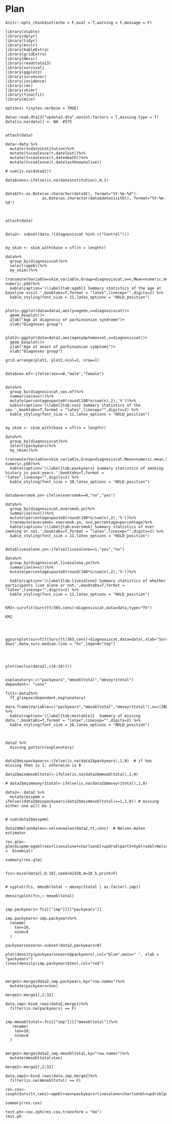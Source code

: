 # Plan

```{r setup, include=FALSE}
knitr::opts_chunk$set(echo = F,eval = T,warning = F,message = F)

```

```{r library}
library(xtable)
library(dplyr)
library(tidyr)
library(knitr)
library(kableExtra)
library(gridExtra)
library(Hmisc)
library(readstata13)
library(survival)
library(ggplot2)
library(survminer)
library(incidence)
library(rms)
library(skimr)
library(finalfit)
library(mice)
```

```{r options}
options( tinytex.verbose = TRUE)
```

```{r }
data<-read.dta13("updata3.dta",nonint.factors = T,missing.type = T)
data[is.na(data)] <- NA  #575
```

```{r data}

attach(data)

data<-data %>%
  mutate(t=dateinstitution)%>%           
  mutate(t=coalesce(t,datelost))%>%
  mutate(t=coalesce(t,datedeath))%>%
  mutate(t=coalesce(t,datelastknownalive))

# sum(is.na(data$t))

data$cens<-ifelse(is.na(dateinstitution),0,1)


data$tt<-as.Date(as.character(data$t), format="%Y-%m-%d")-
                as.Date(as.character(data$datevisitbl), format="%Y-%m-%d")



attach(data)

```

```{r data2.1}

data2<- subset(data,!(diagnosiscat %in% c("Control")))
```

```{r agebl}

my_skim <- skim_with(base = sfl(n = length))

data%>%
  group_by(diagnosiscat)%>%
  select(agebl)%>%
  my_skim()%>%
  transmute(Variable=skim_variable,Group=diagnosiscat,n=n,Mean=numeric.mean,SD=numeric.sd,Min=numeric.p0,Median=numeric.p50,Max=numeric.p100,IQR=numeric.p75-numeric.p50)%>%
  kable(caption='\\label{tab:agebl} Summary statistics of the age at baseline visit.',booktabs=T,format = "latex",linesep="",digits=2) %>%
  kable_styling(font_size = 11,latex_options = "HOLD_position")

```


```{r ageboxplot, fig.height=5, fig.width=10, fig.align = "center",fig.cap = "\\label{ } Boxplots of patients' age at diagnosis and at onset of parkinsonian symptoms.", fig.pos ='H' }

plot1<-ggplot(data=data2,aes(y=agedx,x=diagnosiscat))+
  geom_boxplot()+
  ylab("Age at diagnosis of parkinsonian syndrome")+
  xlab("Diagnoses group")


plot2<-ggplot(data=data2,aes(agesymptomonset,x=diagnosiscat))+
  geom_boxplot()+
  ylab("Age at onset of parkinsonian symptoms")+
  xlab("Diagnoses group")

grid.arrange(plot1, plot2,ncol=2, nrow=1)

```

```{r sex}

data$sex.mf<-ifelse(sex==0,"male","female")


data%>%
  group_by(diagnosiscat,sex.mf)%>%
  summarise(n=n())%>%
  mutate(percentage=paste0(round(100*n/sum(n),2),'%'))%>%
  kable(caption='\\label{tab:sex} Summary statistics of the sex.',booktabs=T,format = "latex",linesep="",digits=2) %>%
  kable_styling(font_size = 11,latex_options = "HOLD_position")

```

```{r packyears}

my_skim <- skim_with(base = sfl(n = length))

data%>%
  group_by(diagnosiscat)%>%
  select(packyears)%>%
  my_skim()%>%
  transmute(Variable=skim_variable,Group=diagnosiscat,Mean=numeric.mean,SD=numeric.sd,Median=numeric.p50,Max=numeric.p100,IQR=numeric.p75-numeric.p50)%>%
  kable(caption='\\label{tab:packyears} Summary statistics of smoking history in pack-years.',booktabs=T,format = "latex",linesep="",digits=2) %>%
  kable_styling(font_size = 10,latex_options = "HOLD_position")

```

```{r  eversmok}

data$eversmok.yn<-ifelse(eversmok==0,"no","yes")

data%>%
  group_by(diagnosiscat,eversmok.yn)%>%
  summarise(n=n())%>%
  mutate(percentage=paste0(round(100*n/sum(n),2),'%'))%>%
  transmute(eversmok= eversmok.yn, n=n,percentage=percentage)%>%
  kable(caption='\\label{tab:eversmok} Summary statistics of ever smoking or not.',booktabs=T,format = "latex",linesep="",digits=2) %>%
  kable_styling(font_size = 11,latex_options = "HOLD_position")

```


```{r livesalone}

data$livesalone.yn<-ifelse(livesalone==1,"yes","no")

data%>%
  group_by(diagnosiscat,livesalone.yn)%>%
  summarise(n=n())%>%
  mutate(percentage=paste0(round(100*n/sum(n),2),'%'))%>%
  
  kable(caption='\\label{tab:livesalone} Summary statistics of whether participants live alone or not.',booktabs=T,format = "latex",linesep="",digits=2) %>%
  kable_styling(font_size = 11,latex_options = "HOLD_position")

```

```{r KM}

KM2<-survfit(Surv(tt/365,cens)~diagnosiscat,data=data,type="fh")

KM2

```

```{r KMplot,out.width="60%", fig.align = "center",fig.cap = "\\label { } Kaplan-Maier survival curve.", fig.pos ='H'}



ggsurvplot(survfit(Surv(tt/365,cens)~diagnosiscat,data=data),xlab="Survival days",data,surv.median.line = "hv",legend="top")



```


```{r missplot,out.width="60%", fig.align = "center",fig.cap = "\\label { } Cluster analysis showing which predictors tend to be missing on the same patients.", fig.pos ='H'}

plot(naclus(data2[,c(6:18)]))

```

 
```{r mistable1}

explanatory<-c("packyears","mmsebltotal","mmseyr1total")
dependent<- "cens"

fit1<-data2%>%
  ff_glimpse(dependent,explanatory)

data.frame(Variable=c("packyears","mmsebltotal","mmseyr1total"),n=c(308,289,257),missing_n=c(7,26,58),missing_percent=c("2.2%","8.3%","18.4%")) %>%
  kable(caption='\\label{tab:mistable1}  Summary of missing data.',booktabs=T,format = "latex",linesep="",digits=2) %>%
  kable_styling(font_size = 10,latex_options = "HOLD_position")
  

```

```{r misspattern,out.width="65%", fig.align = "center",fig.cap = "\\label { } Missing data pattern.", fig.pos ='H'}

data2 %>% 
  missing_pattern(explanatory)
```

```{r logistic}

data2$mispackyears<-ifelse(is.na(data2$packyears),1,0)  # if has missing then is 1, otherwise is 0

data2$mismmsebltotal<-ifelse(is.na(data2$mmsebltotal),1,0)

# data2$mismmseyr1total<-ifelse(is.na(data2$mmseyr1total),1,0)

data2<- data2 %>%
  mutate(mispmm = ifelse((data2$mispackyears|data2$mismmsebltotal)==1,1,0)) # missing either one will be 1


# sum(data2$mispmm) 

data2$NelsonAalen<-nelsonaalen(data2,tt,cens)  # Nelson-Aalen estimator

res.glm<-glm(mispmm~agebl+sex+livesalone+charlsonbl+updrsblpart3+hybl+sebl+NelsonAalen,data=data2,family =  binomial)

summary(res.glm)

```

```{r fcs}

fcs<-mice(data2[,6:18],seed=81420,m=10.5,print=F)
```

```{r densityplot1}

# xyplot(fcs, mmsebltotal ~ mmseyr1total | as.factor(.imp))

densityplot(fcs,~ mmsebltotal)

```

```{r densityplot2}

imp.packyears<-fcs[["imp"]][["packyears"]]

imp.packyears<-imp.packyears%>%
  rename(
    ten=10,
    nine=9
  )

packyearsnozero<-subset(data2,packyears>0)

plot(density(packyearsnozero$packyears),col="blue",main=" ", xlab = "packyears")
lines(density(imp.packyears$ten),col="red")


```


```{r merge1}

merge1<-merge(data2,imp.packyears,by="row.names")%>%
  mutate(packyears=ten)

merge1<-merge1[,2:32]

data.imp<-bind_rows(data2,merge1)%>%
  filter(is.na(packyears) == F)

```


```{r merge2}

imp.mmsebltotal<-fcs[["imp"]][["mmsebltotal"]]%>%
   rename(
    ten=10,
    nine=9
  )


merge2<-merge(data2,imp.mmsebltotal,by="row.names")%>%
  mutate(mmsebltotal=ten)

merge2<-merge2[,2:32]

data.imp2<-bind_rows(data.imp,merge2)%>%
  filter(is.na(mmsebltotal) == F)

```

```{r cox}
res.cox<-coxph(Surv(tt,cens)~agebl+sex+packyears+livesalone+charlsonbl+updrsblpart3+hybl+sebl+mmsebltotal,data=data.imp2)

summary(res.cox)
```

```{r testcox}
test.ph<-cox.zph(res.cox,transform = "km")
test.ph
```
